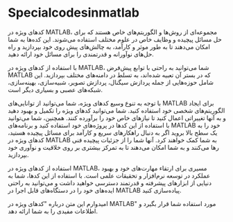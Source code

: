 # Specialcodesinmatlab
کدهای ویژه در MATLAB، مجموعه‌ای از روش‌ها و الگوریتم‌های خاص هستند که برای حل مسائل پیچیده و وظایف خاص در علوم مختلف استفاده می‌شوند. این کده‌ها به شما امکان می‌دهند تا به طور موثر و کارآمد، به چالش‌های پیش روی خود بپردازید و راه حل‌های نوآورانه و قدرتمندی را برای مسائل خود ارائه دهید.

با استفاده از کدهای ویژه در MATLAB، شما می‌توانید به راحتی با توابع پیش‌فرض MATLAB که در بستر آن تعبیه شده‌اند، به تسلط در دامنه‌های مختلف بپردازید. این شامل حوزه‌هایی از جمله پردازش سیگنال، پردازش تصویر، شبیه‌سازی، بهینه‌سازی، شبکه‌های عصبی و بسیاری دیگر است.

با توجه به تنوع وسیع کدهای ویژه، شما می‌توانید از توانایی‌های MATLAB برای ایجاد الگوریتم‌های شخصی خود استفاده کنید. شما می‌توانید کدهای ویژه را تکمیل و بهبود دهید و به آنها تغییراتی اعمال کنید تا نیازهای خاص خود را برآورده کنند. همچنین، شما می‌توانید با استفاده از این کدها در پروژه‌های خود استفاده کنید و برنامه‌های MATLAB خود را به یک سطح بالا بروید 
اگر به دنبال راهکارهای سریع و کارآمد برای مسائل پیچیده هستید، کدهای ویژه در MATLAB به شما کمک خواهند کرد. آنها شما را از جزئیات پیچیده فنی رها می‌کنند و به شما امکان می‌دهند تا به تمرکز بیشتری بر روی خلاقیت و نوآوری خود بپردازید.

استفاده از کدهای ویژه در MATLAB، مسیری برای ارتقاء مهارت‌های خود و بهبود عملکرد در توسعه نرم‌افزار و تحقیقات علمی است. با استفاده از این کدها، شما به دنیایی از ابزارهای پیشرفته و قدرتمند دسترسی خواهید داشت و می‌توانید به راحتی ایده‌های خود را در دستگاه‌های قابل اجرا در MATLAB پیاده‌سازی کنید.

امیدوارم این متن درباره "کدهای ویژه در MATLAB" مورد استفاده شما قرار بگیرد و اطلاعات مفیدی را به شما ارائه دهد.
